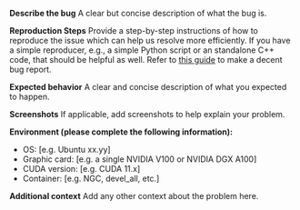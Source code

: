 **Describe the bug**
A clear but concise description of what the bug is.

**Reproduction Steps**
Provide a step-by-step instructions of how to reproduce the issue which can help us resolve more efficiently.
If you have a simple reproducer, e.g., a simple Python script or an standalone C++ code, that should be helpful as well. Refer to [this guide](http://matthewrocklin.com/blog/work/2018/02/28/minimal-bug-reports) to make a decent bug report. 

**Expected behavior**
A clear and concise description of what you expected to happen.

**Screenshots**
If applicable, add screenshots to help explain your problem.

**Environment (please complete the following information):**
 - OS: [e.g. Ubuntu xx.yy]
 - Graphic card: [e.g. a single NVIDIA V100 or NVIDIA DGX A100]
 - CUDA version: [e.g. CUDA 11.x]
 - Container: [e.g. NGC, devel_all, etc.]

**Additional context**
Add any other context about the problem here.
